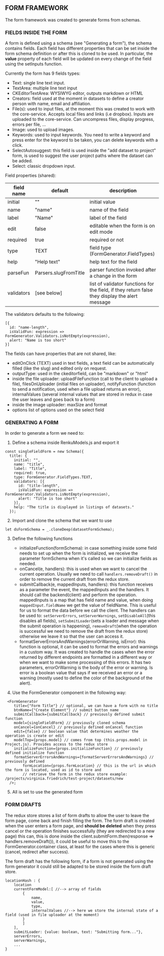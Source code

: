 ## FORM FRAMEWORK

The form framework was created to generate forms from schemas.

### FIELDS INSIDE THE FORM

A form is defined using a schema (see "Generating a form"), the schema contains fields. Each field has different properties that can be set inside the form schema definition or after this is cloned to be used. In particular, the **value** property of each field will be updated on every change of the field using the setInputs function.

Currently the form has 9 fields types:

- Text: single line text input.
- TextArea: multiple line text input
- CKEditorTextArea: WYSIWYG editor, outputs markdown or HTML
- Creators: field used at the moment in datasets to define a creator person with name, email and affiliation.
- File(s): used to input files, at the moment this was created to work with the core-service. Accepts local files and links (i.e dropbox). Inputs are uploaded to the core-service. Can uncompress files, display progress, errors per file, ...
- Image: used to upload images.
- Keywords: used to input keywords. You need to write a keyword and press enter for the keyword to be taken, you can delete keywords with a click.
- SelectAutosuggest: this field is used inside the "add dataset to project" form, is used to suggest the user project paths where the dataset can be added.
- Select: classic dropdown input.

Field properties (shared):

| field name  | default     | description                                     |
| ----------- | ----------- | ----------------------------------------------- |
| initial    | ""           | initial value                                   |
| name       | "name"       | name of the field                               |
| label      | "Name"       | label of the field                              |
| edit       | false        | editable when the form is on edit mode          |
| required   | true         | required or not                                 |
| type       | TEXT         | field type (FormGenerator.FieldTypes)           |
| help       | "Help text"  | help text for the field                         |
| parseFun   | Parsers.slugFromTitle   |  parser function invoked after a change in the form |
| validators | [see below]  | list of validator functions for the field, if they return false they display the alert message |

The validators defaults to the following:
```
[{
  id: "name-length",
  isValidFun: expression => FormGenerator.Validators.isNotEmpty(expression),
  alert: "Name is too short"
}]
```

The fields can have properties that are not shared, like:
- editOnClick (TEXT) used in text fields, a text field can be automatically filled (like the slug) and edited only on request.
- outputType: used in the ckeditorfield, can be "markdown" or "html"
- inside the file uploader: uploadFileFunction (call to the client to upload a file), filesOnUploader (initial files on uploader), notifyFunction (function to send a notification, used when a file upload returns an error), internalValues (several internal values that are stored in redux in case the user leaves and goes back to a form)
- inside the image uploader: maxSize and format
- options list of options used on the select field


### GENERATING A FORM

In order to generate a form we need to:

1. Define a schema inside RenkuModels.js and export it

```
const singleFieldForm = new Schema({
  title: {
    initial: "",
    name: "title",
    label: "Title",
    required: true,
    type: FormGenerator.FieldTypes.TEXT,
    validators: [{
      id: "title-length",
      isValidFun: expression => FormGenerator.Validators.isNotEmpty(expression),
      alert: "Title is too short"
    }],
    help: "The title is displayed in listings of datasets."
  });
```

2. Import and clone the schema that we want to use

```let dsFormSchema = _.cloneDeep(datasetFormSchema);```

3. Define the following functions
	- initializeFunction(formSchema): in case something inside some field needs to set up when the form is initialized, we receive the parameter formSchema when it's called so we can initialize fields as needed.
	- onCancel(e, handlers): this is used when we want to cancel the current operation. Usually we need to call `handlers.removeDraft()` in order to remove the current draft from the redux store.
	- submitCallback(e, mappedInputs, handlers): this function receives as a parameter the event, the mappedInputs and the handlers. It should call the backend(client) and perform the operation. mappedInputs is a map that has field name and value, when doing `mappedInput.fieldName` we get the value of fieldName. This is useful for us to format the data before we call the client. The handlers can be used to: `setServerErrors`, `setServerWarnings`, `setDisableAll`(this disables all fields), `setSubmitLoader`(sets a loader and message when the submit operation is happening), `removeDraft`(when the operation is successful we need to remove the draft from the redux store) otherwise we leave it so that the user can access it.
	- formatServerErrorsAndWarnings(errorOrWarning, isError): this function is optional, it can be used to format the errors and warnings in a custom way. It was created to handle the cases when the error returned by 	different endpoints are formatted in a different way or when we want to make some processing of this errors. It has two parameters, errorOrWarning is the body of the error or warning. Is error is a boolean value that says if we received an error or a warning (mostly used to define the color of the background of the alert).

4. Use the FormGenerator component in the following way:

```
 <FormGenerator
    title={"Form Title"} // optional, we can have a form with no title
    btnName={"Create Element"} // submit button name
    submitCallback={submitCallback} // previously defined submit function
    model={singleFieldForm} // previously cloned schema
    onCancel={onCancel} // previously defined onCancel function
    edit={false} // boolean value that determines weather the operation is create or edit
    modelTop={props.model} // comes from top (this.props.model in Project.js). Provides access to the redux store
    initializeFunction={props.initializeFunction} // previously defined initialize function
    formatServerErrorsAndWarnings={formatServerErrorsAndWarnings} // previously defined
		formLocation={props.formLocation} // this is the url in which the form is located, used as id to store and
		// retrieve the form in the redux store example: /projects/virginia.friedrich/test-project/datasets/new
  />;
```

5. All is set to use the generated form


### FORM DRAFTS

The redux store stores a list of form drafts to allow the user to leave the form page, come back and finish filling the form. The form draft is created when the user enters a form page, and **should be deleted** when they press cancel or the operation finishes successfully (they are redirected to a new page) this can, this is done inside the client.submitForm.then(response => handlers.removeDraft()), it could be useful to move this to the FormGenerator.container class, at least for the cases where this is generic (cancel, redirect after success).

The form draft has the following form, if a form is not generated using the form generator it could still
be adapted to be stored inside the form draft store.

```
locationHash : {
	location
	currentFormModel:[ //--> array of fields
		{
			name,
			value,
			type,
			internalValues //--> here we store the internal state of a field (used in file uploader at the moment)
		}
		]
	],
	submitLoader: {value: boolean, text: "Submitting form..."},
	serverErrors,
	serverWarnings,
	...
}
```

